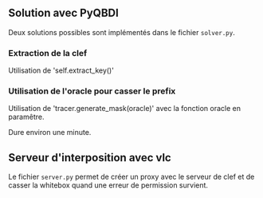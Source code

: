 ## Solution avec PyQBDI

Deux solutions possibles sont implémentés dans le fichier ``solver.py``.

### Extraction de la clef

Utilisation de 'self.extract_key()'

### Utilisation de l'oracle pour casser le prefix

Utilisation de 'tracer.generate_mask(oracle)' avec la fonction oracle en paramêtre.

Dure environ une minute.

## Serveur d'interposition avec vlc

Le fichier ``server.py`` permet de créer un proxy avec le serveur de clef et de casser la whitebox quand
une erreur de permission survient.
